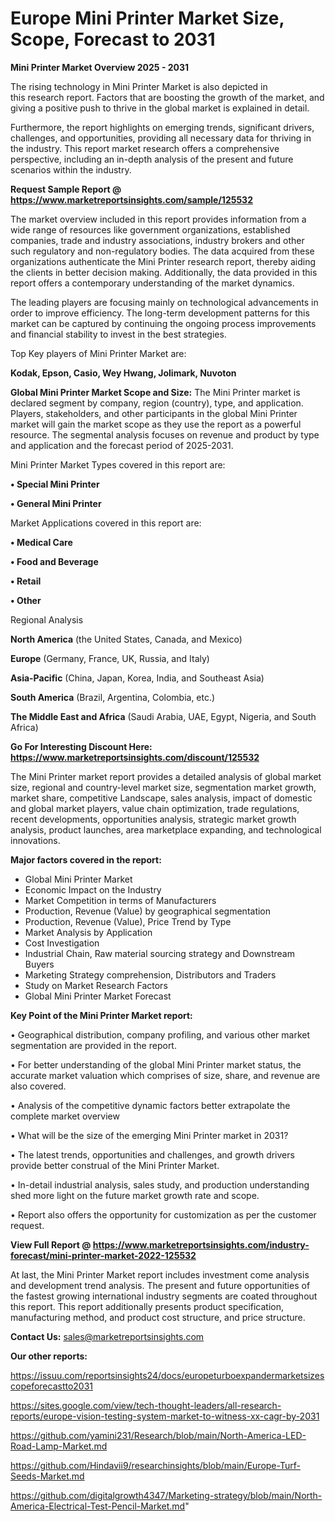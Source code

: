 # Europe Mini Printer Market Size, Scope, Forecast to 2031

<Strong> Mini Printer Market Overview 2025 - 2031</strong>

The rising technology in Mini Printer Market is also depicted in this research report. Factors that are boosting the growth of the market, and giving a positive push to thrive in the global market is explained in detail.

Furthermore, the report highlights on emerging trends, significant drivers, challenges, and opportunities, providing all necessary data for thriving in the industry. This report market research offers a comprehensive perspective, including an in-depth analysis of the present and future scenarios within the industry.

<strong>Request Sample Report @ <a href=https://www.marketreportsinsights.com/sample/125532>https://www.marketreportsinsights.com/sample/125532</a></strong>

The market overview included in this report provides information from a wide range of resources like government organizations, established companies, trade and industry associations, industry brokers and other such regulatory and non-regulatory bodies. The data acquired from these organizations authenticate the Mini Printer research report, thereby aiding the clients in better decision making. Additionally, the data provided in this report offers a contemporary understanding of the market dynamics.

The leading players are focusing mainly on technological advancements in order to improve efficiency. The long-term development patterns for this market can be captured by continuing the ongoing process improvements and financial stability to invest in the best strategies.

Top Key players of Mini Printer Market are:

<strong>Kodak, Epson, Casio, Wey Hwang, Jolimark, Nuvoton</strong>

<strong><b>Global Mini Printer Market Scope and Size:</b></strong>
The Mini Printer market is declared segment by company, region (country), type, and application. Players, stakeholders, and other participants in the global Mini Printer market will gain the market scope as they use the report as a powerful resource. The segmental analysis focuses on revenue and product by type and application and the forecast period of 2025-2031.

Mini Printer Market Types covered in this report are:

<strong>• Special Mini Printer

• General Mini Printer</strong>

Market Applications covered in this report are:

<strong>• Medical Care

• Food and Beverage

• Retail

• Other</strong> 

Regional Analysis

<strong>North America</strong> (the United States, Canada, and Mexico)

<strong>Europe</strong> (Germany, France, UK, Russia, and Italy)

<strong>Asia-Pacific</strong> (China, Japan, Korea, India, and Southeast Asia)

<strong>South America</strong> (Brazil, Argentina, Colombia, etc.)

<strong>The Middle East and Africa</strong> (Saudi Arabia, UAE, Egypt, Nigeria, and South Africa)

<strong>Go For Interesting Discount Here: <a href=https://www.marketreportsinsights.com/discount/125532>https://www.marketreportsinsights.com/discount/125532</a></strong>

The Mini Printer market report provides a detailed analysis of global market size, regional and country-level market size, segmentation market growth, market share, competitive Landscape, sales analysis, impact of domestic and global market players, value chain optimization, trade regulations, recent developments, opportunities analysis, strategic market growth analysis, product launches, area marketplace expanding, and technological innovations.

<strong><b>Major factors covered in the report:</b></strong>
<ul>
  <li>Global Mini Printer Market </li>
  <li>Economic Impact on the Industry</li>
  <li>Market Competition in terms of Manufacturers</li>
  <li>Production, Revenue (Value) by geographical segmentation</li>
  <li>Production, Revenue (Value), Price Trend by Type</li>
  <li>Market Analysis by Application</li>
  <li>Cost Investigation</li>
  <li>Industrial Chain, Raw material sourcing strategy and Downstream Buyers</li>
  <li>Marketing Strategy comprehension, Distributors and Traders</li>
  <li>Study on Market Research Factors</li>
  <li>Global Mini Printer Market Forecast</li>
</ul>

<strong><b>Key Point of the Mini Printer Market report:</b></strong>

• Geographical distribution, company profiling, and various other market segmentation are provided in the report.

• For better understanding of the global Mini Printer market status, the accurate market valuation which comprises of size, share, and revenue are also covered.

• Analysis of the competitive dynamic factors better extrapolate the complete market overview

• What will be the size of the emerging Mini Printer market in 2031?

• The latest trends, opportunities and challenges, and growth drivers provide better construal of the Mini Printer Market.

• In-detail industrial analysis, sales study, and production understanding shed more light on the future market growth rate and scope.

• Report also offers the opportunity for customization as per the customer request.

<strong><b>View Full Report @ <a href=https://www.marketreportsinsights.com/industry-forecast/mini-printer-market-2022-125532>https://www.marketreportsinsights.com/industry-forecast/mini-printer-market-2022-125532</a></b></strong>


At last, the Mini Printer Market report includes investment come analysis and development trend analysis. The present and future opportunities of the fastest growing international industry segments are coated throughout this report. This report additionally presents product specification, manufacturing method, and product cost structure, and price structure.

<strong>Contact Us:</strong>
sales@marketreportsinsights.com

<strong>Our other reports:</strong>

<a href=https://issuu.com/reportsinsights24/docs/europeturboexpandermarketsizescopeforecastto2031>https://issuu.com/reportsinsights24/docs/europeturboexpandermarketsizescopeforecastto2031</a>

<a href=https://sites.google.com/view/tech-thought-leaders/all-research-reports/europe-vision-testing-system-market-to-witness-xx-cagr-by-2031>https://sites.google.com/view/tech-thought-leaders/all-research-reports/europe-vision-testing-system-market-to-witness-xx-cagr-by-2031</a>

<a href=https://github.com/yamini231/Research/blob/main/North-America-LED-Road-Lamp-Market.md>https://github.com/yamini231/Research/blob/main/North-America-LED-Road-Lamp-Market.md</a>

<a href=https://github.com/Hindavii9/researchinsights/blob/main/Europe-Turf-Seeds-Market.md>https://github.com/Hindavii9/researchinsights/blob/main/Europe-Turf-Seeds-Market.md</a>

<a href=https://github.com/digitalgrowth4347/Marketing-strategy/blob/main/North-America-Electrical-Test-Pencil-Market.md>https://github.com/digitalgrowth4347/Marketing-strategy/blob/main/North-America-Electrical-Test-Pencil-Market.md</a>"
